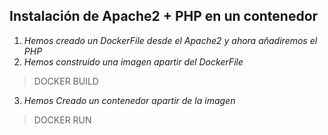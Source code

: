 ## Instalación de Apache2 + PHP en un contenedor
1. _Hemos creado un DockerFile desde el Apache2 y ahora añadiremos el PHP_
2. _Hemos construido una imagen apartir del DockerFile_
>DOCKER BUILD
3. _Hemos Creado un contenedor apartir de la imagen_
>DOCKER RUN
